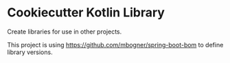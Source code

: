 # Cookiecutter Kotlin Library

Create libraries for use in other projects.

This project is using https://github.com/mbogner/spring-boot-bom to define library versions.